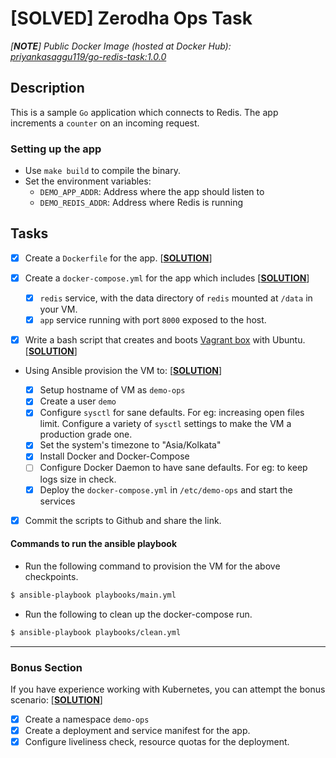 # [SOLVED] Zerodha Ops Task 

*[**NOTE**] Public Docker Image (hosted at Docker Hub): [priyankasaggu119/go-redis-task:1.0.0](https://hub.docker.com/layers/priyankasaggu119/go-redis-task/1.0.0/images/sha256-2a8bf9d4a4b037dc579371368fa91bc4476f1979746984050eac76cb491d7953?context=repo)*

## Description

This is a sample `Go` application which connects to Redis. The app increments a `counter` on an incoming request.

### Setting up the app

- Use `make build` to compile the binary.
- Set the environment variables:
    - `DEMO_APP_ADDR`: Address where the app should listen to
    - `DEMO_REDIS_ADDR`: Address where Redis is running

## Tasks

- [X] Create a `Dockerfile` for the app. [**[SOLUTION](https://github.com/Priyankasaggu11929/zerodha-task/blob/master/application/Dockerfile)**]

- [X] Create a `docker-compose.yml` for the app which includes [**[SOLUTION](https://github.com/Priyankasaggu11929/zerodha-task/blob/master/application/docker-compose.yml)**]

  - [X] `redis` service, with the data directory of `redis` mounted at `/data` in your VM.
  - [X] `app` service running with port `8000` exposed to the host.
  
- [X] Write a bash script that creates and boots [Vagrant box](https://vagrant.io) with Ubuntu. [**[SOLUTION](https://github.com/Priyankasaggu11929/zerodha-task/blob/master/vagrant_boot.sh)**]

- Using Ansible provision the VM to: [**[SOLUTION](https://github.com/Priyankasaggu11929/zerodha-task/blob/master/playbooks/main.yml)**]

  - [X] Setup hostname of VM as `demo-ops`
  - [X] Create a user `demo`
  - [X] Configure `sysctl` for sane defaults. For eg: increasing open files limit. Configure a variety of `sysctl` settings to make the VM a production grade one.
  - [X] Set the system's timezone to "Asia/Kolkata"
  - [X] Install Docker and Docker-Compose
  - [ ] Configure Docker Daemon to have sane defaults. For eg: to keep logs size in check.
  - [X] Deploy the `docker-compose.yml` in `/etc/demo-ops` and start the services

- [X] Commit the scripts to Github and share the link.

#### Commands to run the ansible playbook

- Run the following command to provision the VM for the above checkpoints.

```bash
$ ansible-playbook playbooks/main.yml 
```
- Run the following to clean up the docker-compose run.

```bash
$ ansible-playbook playbooks/clean.yml 
```

---

### Bonus Section

If you have experience working with Kubernetes, you can attempt the bonus scenario: [**[SOLUTION](https://github.com/Priyankasaggu11929/zerodha-task/tree/master/kubernetes-deployment)**]

- [X] Create a namespace `demo-ops`
- [X] Create a deployment and service manifest for the app.
- [X] Configure liveliness check, resource quotas for the deployment.
